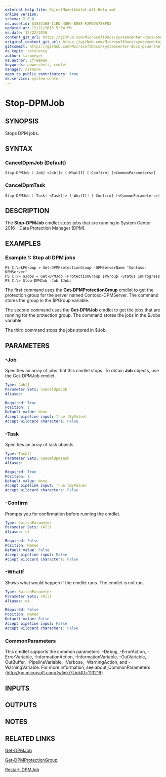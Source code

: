 ```yaml
---
external help file: ObjectModelCmdlet.dll-Help.xml
online version: 
schema: 2.0.0
ms.assetid: A385C368-11ED-40B6-8808-F2FDDA788FD3
updated_at: 12/22/2016 5:54 PM
ms.date: 12/22/2016
content_git_url: https://github.com/MicrosoftDocs/systemcenter-docs-powershell/blob/master/systemcenter-cmdlets/SystemCenter2016/DataProtectionManager/vlatest/Stop-DPMJob.md
original_content_git_url: https://github.com/MicrosoftDocs/systemcenter-docs-powershell/blob/master/systemcenter-cmdlets/SystemCenter2016/DataProtectionManager/vlatest/Stop-DPMJob.md
gitcommit: https://github.com/MicrosoftDocs/systemcenter-docs-powershell/blob/17c3a51bd892aad46c731d9f381f0704b4815004/systemcenter-cmdlets/SystemCenter2016/DataProtectionManager/vlatest/Stop-DPMJob.md
ms.topic: reference
author: tarameyer
ms.author: cfreeman
keywords: powershell, cmdlet
manager: carmonm
open_to_public_contributors: true
ms.service: system-center
---
```


# Stop-DPMJob

## SYNOPSIS
Stops DPM jobs.

## SYNTAX

### CancelDpmJob (Default)
```
Stop-DPMJob [-Job] <Job[]> [-WhatIf] [-Confirm] [<CommonParameters>]
```

### CancelDpmTask
```
Stop-DPMJob [-Task] <Task[]> [-WhatIf] [-Confirm] [<CommonParameters>]
```

## DESCRIPTION
The **Stop-DPMJob** cmdlet stops jobs that are running in System Center 2016 - Data Protection Manager (DPM).

## EXAMPLES

### Example 1: Stop all DPM jobs
```
PS C:\>$PGroup = Get-DPMProtectionGroup -DPMServerName "Contoso-DPMServer"
PS C:\> $Jobs = Get-DPMJob -ProtectionGroup $PGroup -Status InProgress
PS C:\> Stop-DPMJob -Job $Jobs
```

The first command uses the **Get-DPMProtectionGroup** cmdlet to get the protection group for the server named Contoso-DPMServer.
The command stores the group in the $PGroup variable.

The second command uses the **Get-DPMJob** cmdlet to get the jobs that are running for the protection group.
The command stores the jobs in the $Jobs variable.

The third command stops the jobs stored in $Job.

## PARAMETERS

### -Job
Specifies an array of jobs that this cmdlet stops.
To obtain **Job** objects, use the Get-DPMJob cmdlet.

```yaml
Type: Job[]
Parameter Sets: CancelDpmJob
Aliases: 

Required: True
Position: 1
Default value: None
Accept pipeline input: True (ByValue)
Accept wildcard characters: False
```

### -Task
Specifies an array of task objects.

```yaml
Type: Task[]
Parameter Sets: CancelDpmTask
Aliases: 

Required: True
Position: 1
Default value: None
Accept pipeline input: True (ByValue)
Accept wildcard characters: False
```

### -Confirm
Prompts you for confirmation before running the cmdlet.

```yaml
Type: SwitchParameter
Parameter Sets: (All)
Aliases: cf

Required: False
Position: Named
Default value: False
Accept pipeline input: False
Accept wildcard characters: False
```

### -WhatIf
Shows what would happen if the cmdlet runs.
The cmdlet is not run.

```yaml
Type: SwitchParameter
Parameter Sets: (All)
Aliases: wi

Required: False
Position: Named
Default value: False
Accept pipeline input: False
Accept wildcard characters: False
```

### CommonParameters
This cmdlet supports the common parameters: -Debug, -ErrorAction, -ErrorVariable, -InformationAction, -InformationVariable, -OutVariable, -OutBuffer, -PipelineVariable, -Verbose, -WarningAction, and -WarningVariable. For more information, see about_CommonParameters (http://go.microsoft.com/fwlink/?LinkID=113216).

## INPUTS

## OUTPUTS

## NOTES

## RELATED LINKS

[Get-DPMJob](xref:SystemCenter2016/DataProtectionManager/vlatest/Get-DPMJob.md)

[Get-DPMProtectionGroup](xref:SystemCenter2016/DataProtectionManager/vlatest/Get-DPMProtectionGroup.md)

[Restart-DPMJob](xref:SystemCenter2016/DataProtectionManager/vlatest/Restart-DPMJob.md)

